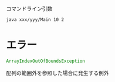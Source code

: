 コマンドライン引数

```bash
java xxx/yyy/Main 10 2
```

# エラー

```java
ArrayIndexOutOfBoundsException
```

配列の範囲外を参照した場合に発生する例外
